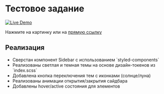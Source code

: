 # Тестовое задание

[![Live Demo](https://github.com/Alaladdin/frontend-html-task/blob/main/src/assets/design.png?raw=true)](https://sb-baby.github.io/frontend-html-task/)

<p>Нажмите на картинку или на <a href="https://sb-baby.github.io/frontend-html-task/">прямую ссылку</a></p>

## Реализация

<ul>
  <li>Сверстан компонент Sidebar с использованием `styled-components`  </li>
  <li>Реализованы светлая и темная темы на основе дизайн-токенов из `index.scss` </li>
  <li>Добавлена кнопка переключения тем с иконками (солнце/луна)  </li>
  <li>Реализованы анимации открытия/закрытия сайдбара </li>
  <li>Добавлены hover/active состояния для элементов </li>
</ul>
